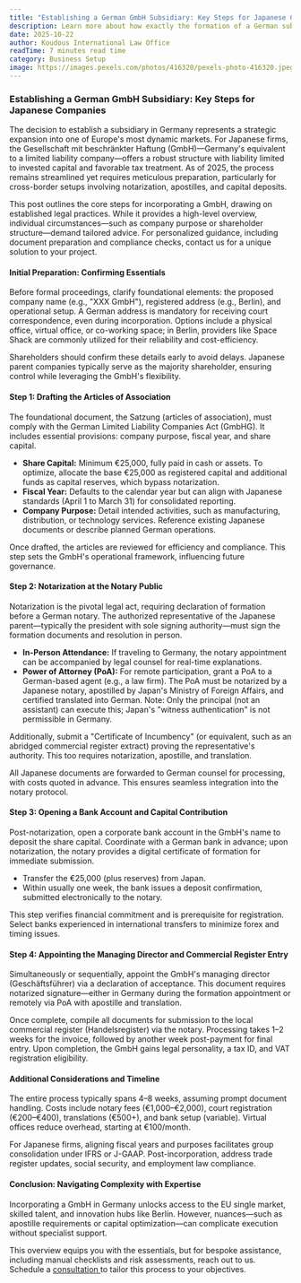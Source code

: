 ```yaml
---
title: "Establishing a German GmbH Subsidiary: Key Steps for Japanese Companies"
description: Learn more about how exactly the formation of a German subsidiary works
date: 2025-10-22
author: Koudous International Law Office
readTime: 7 minutes read time
category: Business Setup
image: https://images.pexels.com/photos/416320/pexels-photo-416320.jpeg
---
```


### Establishing a German GmbH Subsidiary: Key Steps for Japanese Companies

The decision to establish a subsidiary in Germany represents a strategic expansion into one of Europe's most dynamic markets. For Japanese firms, the Gesellschaft mit beschränkter Haftung (GmbH)—Germany's equivalent to a limited liability company—offers a robust structure with liability limited to invested capital and favorable tax treatment. As of 2025, the process remains streamlined yet requires meticulous preparation, particularly for cross-border setups involving notarization, apostilles, and capital deposits.

This post outlines the core steps for incorporating a GmbH, drawing on established legal practices. While it provides a high-level overview, individual circumstances—such as company purpose or shareholder structure—demand tailored advice. For personalized guidance, including document preparation and compliance checks, contact us for a unique solution to your project.

#### Initial Preparation: Confirming Essentials

Before formal proceedings, clarify foundational elements: the proposed company name (e.g., "XXX GmbH"), registered address (e.g., Berlin), and operational setup. A German address is mandatory for receiving court correspondence, even during incorporation. Options include a physical office, virtual office, or co-working space; in Berlin, providers like Space Shack are commonly utilized for their reliability and cost-efficiency.

Shareholders should confirm these details early to avoid delays. Japanese parent companies typically serve as the majority shareholder, ensuring control while leveraging the GmbH's flexibility.

#### Step 1: Drafting the Articles of Association

The foundational document, the Satzung (articles of association), must comply with the German Limited Liability Companies Act (GmbHG). It includes essential provisions: company purpose, fiscal year, and share capital.

- **Share Capital:** Minimum €25,000, fully paid in cash or assets. To optimize, allocate the base €25,000 as registered capital and additional funds as capital reserves, which bypass notarization.
- **Fiscal Year:** Defaults to the calendar year but can align with Japanese standards (April 1 to March 31) for consolidated reporting.
- **Company Purpose:** Detail intended activities, such as manufacturing, distribution, or technology services. Reference existing Japanese documents or describe planned German operations.

Once drafted, the articles are reviewed for efficiency and compliance. This step sets the GmbH's operational framework, influencing future governance.

#### Step 2: Notarization at the Notary Public

Notarization is the pivotal legal act, requiring declaration of formation before a German notary. The authorized representative of the Japanese parent—typically the president with sole signing authority—must sign the formation documents and resolution in person.

- **In-Person Attendance:** If traveling to Germany, the notary appointment can be accompanied by legal counsel for real-time explanations.
- **Power of Attorney (PoA):** For remote participation, grant a PoA to a German-based agent (e.g., a law firm). The PoA must be notarized by a Japanese notary, apostilled by Japan's Ministry of Foreign Affairs, and certified translated into German. Note: Only the principal (not an assistant) can execute this; Japan's "witness authentication" is not permissible in Germany.

Additionally, submit a "Certificate of Incumbency" (or equivalent, such as an abridged commercial register extract) proving the representative's authority. This too requires notarization, apostille, and translation.

All Japanese documents are forwarded to German counsel for processing, with costs quoted in advance. This ensures seamless integration into the notary protocol.

#### Step 3: Opening a Bank Account and Capital Contribution

Post-notarization, open a corporate bank account in the GmbH's name to deposit the share capital. Coordinate with a German bank in advance; upon notarization, the notary provides a digital certificate of formation for immediate submission.

- Transfer the €25,000 (plus reserves) from Japan.
- Within usually one week, the bank issues a deposit confirmation, submitted electronically to the notary.

This step verifies financial commitment and is prerequisite for registration. Select banks experienced in international transfers to minimize forex and timing issues.

#### Step 4: Appointing the Managing Director and Commercial Register Entry

Simultaneously or sequentially, appoint the GmbH's managing director (Geschäftsführer) via a declaration of acceptance. This document requires notarized signature—either in Germany during the formation appointment or remotely via PoA with apostille and translation.

Once complete, compile all documents for submission to the local commercial register (Handelsregister) via the notary. Processing takes 1–2 weeks for the invoice, followed by another week post-payment for final entry. Upon completion, the GmbH gains legal personality, a tax ID, and VAT registration eligibility.

#### Additional Considerations and Timeline

The entire process typically spans 4–8 weeks, assuming prompt document handling. Costs include notary fees (€1,000–€2,000), court registration (€200–€400), translations (€500+), and bank setup (variable). Virtual offices reduce overhead, starting at €100/month.

For Japanese firms, aligning fiscal years and purposes facilitates group consolidation under IFRS or J-GAAP. Post-incorporation, address trade register updates, social security, and employment law compliance.

#### Conclusion: Navigating Complexity with Expertise

Incorporating a GmbH in Germany unlocks access to the EU single market, skilled talent, and innovation hubs like Berlin. However, nuances—such as apostille requirements or capital optimization—can complicate execution without specialist support.

This overview equips you with the essentials, but for bespoke assistance, including manual checklists and risk assessments, reach out to us. Schedule a [consultation ](/contact)to tailor this process to your objectives.
